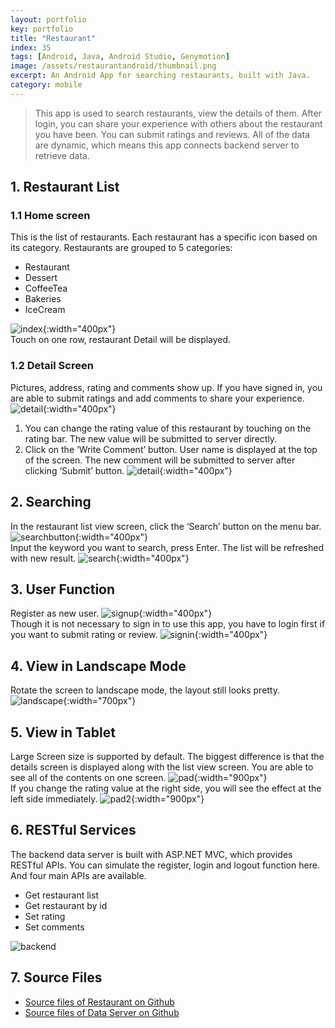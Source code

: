 ```yaml
---
layout: portfolio
key: portfolio
title: "Restaurant"
index: 35
tags: [Android, Java, Android Studio, Genymotion]
image: /assets/restaurantandroid/thumbnail.png
excerpt: An Android App for searching restaurants, built with Java.
category: mobile
---
```


> This app is used to search restaurants, view the details of them. After login, you can share your experience with others about the restaurant you have been. You can submit ratings and reviews. All of the data are dynamic, which means this app connects backend server to retrieve data.

## 1. Restaurant List
### 1.1 Home screen  
This is the list of restaurants. Each restaurant has a specific icon based on its category. Restaurants are grouped to 5 categories:
* Restaurant
* Dessert
* CoffeeTea
* Bakeries
* IceCream

![index](/assets/restaurantandroid/index.png){:width="400px"}  
Touch on one row, restaurant Detail will be displayed.
### 1.2 Detail Screen
Pictures, address, rating and comments show up. If you have signed in, you are able to submit ratings and add comments to share your experience.  
![detail](/assets/restaurantandroid/detail.png){:width="400px"}  
1) You can change the rating value of this restaurant by touching on the rating bar. The new value will be submitted to server directly.  
2) Click on the ‘Write Comment’ button. User name is displayed at the top of the screen. The new comment will be submitted to server after clicking ‘Submit’ button.
![detail](/assets/restaurantandroid/submitreview.png){:width="400px"}  

## 2. Searching
In the restaurant list view screen, click the ‘Search’ button on the menu bar.
![searchbutton](/assets/restaurantandroid/searchbutton.png){:width="400px"}  
Input the keyword you want to search, press Enter. The list will be refreshed with new result.
![search](/assets/restaurantandroid/search.png){:width="400px"}  

## 3. User Function
Register as new user.
![signup](/assets/restaurantandroid/signup.png){:width="400px"}  
Though it is not necessary to sign in to use this app, you have to login first if you want to submit rating or review.
![signin](/assets/restaurantandroid/signin.png){:width="400px"}  

## 4. View in Landscape Mode  
Rotate the screen to landscape mode, the layout still looks pretty.
![landscape](/assets/restaurantandroid/landscape.png){:width="700px"}  
## 5. View in Tablet
Large Screen size is supported by default. The biggest difference is that the details screen is displayed along with the list view screen. You are able to see all of the contents on one screen.
![pad](/assets/restaurantandroid/pad.png){:width="900px"}  
If you change the rating value at the right side, you will see the effect at the left side immediately.
![pad2](/assets/restaurantandroid/pad2.png){:width="900px"}  

## 6. RESTful Services
The backend data server is built with ASP.NET MVC, which provides RESTful APIs. You can simulate the register, login and logout function here. And four main APIs are available.
* Get restaurant list
* Get restaurant by id
* Set rating
* Set comments

![backend](/assets/restaurantandroid/backend.png)  
## 7. Source Files
* [Source files of Restaurant on Github](https://github.com/jojozhuang/Portfolio/tree/master/Restaurant/Android)
* [Source files of Data Server on Github](https://github.com/jojozhuang/Portfolio/tree/master/Restaurant/DataServer)
